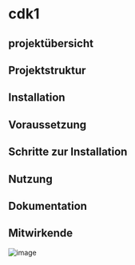 # cdk1

## projektübersicht

## Projektstruktur

## Installation

## Voraussetzung

## Schritte zur Installation

## Nutzung

## Dokumentation

## Mitwirkende

![image](https://github.com/bn4t/cdk1/assets/145562358/6bf76de4-8808-43df-bdf4-2f8ae9a38b90)
